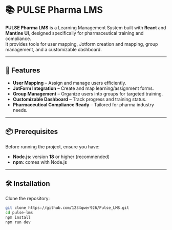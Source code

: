 # 📚 PULSE Pharma LMS

**PULSE Pharma LMS** is a Learning Management System built with **React** and **Mantine UI**, designed specifically for pharmaceutical training and compliance.  
It provides tools for user mapping, Jotform creation and mapping, group management, and a customizable dashboard.

---

## 🚀 Features
- **User Mapping** – Assign and manage users efficiently.
- **JotForm Integration** – Create and map learning/assignment forms.
- **Group Management** – Organize users into groups for targeted training.
- **Customizable Dashboard** – Track progress and training status.
- **Pharmaceutical Compliance Ready** – Tailored for pharma industry needs.

---

## 📦 Prerequisites
Before running the project, ensure you have:
- **Node.js**: version **18** or higher (recommended)
- **npm**: comes with Node.js

---

## 🛠 Installation

Clone the repository:
```bash
git clone https://github.com/1234qwer926/Pulse_LMS.git
cd pulse-lms
npm install
npm run dev

